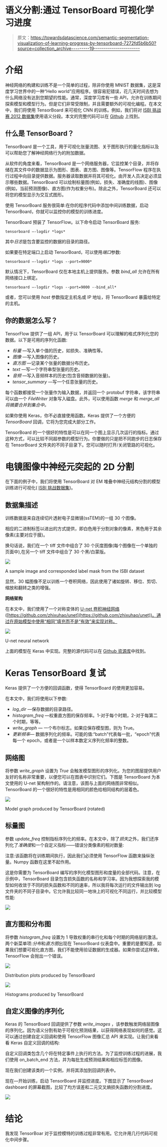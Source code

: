 # 语义分割:通过 TensorBoard 可视化学习进度

> 原文：<https://towardsdatascience.com/semantic-segmentation-visualization-of-learning-progress-by-tensorboard-7272fd5b6b50?source=collection_archive---------19----------------------->

# 介绍

神经网络的构建和训练不是一个简单的过程，除非你使用 MNIST 数据集，这是深度学习世界中的一种“Hello world”应用程序。很容易犯错误，花几天时间去想为什么网络没有达到您期望的性能。通常，深度学习库有一些 API，允许在训练期间探索模型和模型行为。但是它们非常受限制，并且需要额外的可视化编程。在本文中，我们将使用 TensorBoard 来可视化 CNN 的训练。例如，我们将对 [ISBI 挑战赛 2012 数据集](http://brainiac2.mit.edu/isbi_challenge/home)使用语义分段。本文的完整代码可以在 [Github](https://github.com/Booritas/semantic-segmentation) 上找到。

## 什么是 TensorBoard？

TensorBoard 是一个工具，用于可视化张量流图、关于图形执行的量化指标以及可以帮助您了解神经网络行为的附加数据。

从软件的角度来看，TensorBoard 是一个网络服务器，它监控某个目录，并将存储在其文件中的数据显示为图形、图表、直方图、图像等。TensorFlow 程序在执行过程中向目录提供数据。服务器读取数据并将其可视化。由开发人员决定必须显示哪些数据。TensorBoard 可以绘制标量图(例如，损失、准确度的线图)、图像(例如，当前预测图像)、直方图(作为权重分布)。除此之外，TensorBoard 还可以将您的模型显示为交互式图形。

使用 TensorBoard 服务很简单:在你的程序代码中添加中间训练数据，启动 TensorBoard，你就可以监控你的模型的训练进度。

TensorBoard 预装了 TensorFlow。以下命令启动 TensorBoard 服务:

```
tensorboard —-logdir *logs*
```

其中*日志*是包含要监控的数据的目录的路径。

如果要在特定端口上启动 TensorBoard，可以使用*端口*参数:

```
tensorboard —-logdir *logs --port=9000*
```

默认情况下，TensorBoard 仅在本地主机上提供服务。参数 *bind_all* 允许在所有网络接口上绑定。

```
tensorboard —-logdir *logs --port=9000 --bind_all*
```

或者，您可以使用 *host* 参数指定主机名或 IP 地址，将 TensorBoard 暴露给特定的主机。

## 你的数据怎么写？

TensorFlow 提供了一组 API，用于以 TensorBoard 可以理解的格式序列化您的数据。以下是可用的序列化函数:

*   *标量* —写入单个值的历史，如损失、准确性等。
*   *图像* —写入图像的历史。
*   *直方图* —记录某个张量的数据分布历史。
*   *text* —写一个字符串型张量的历史。
*   *音频* —写入音频样本的历史(包含音频数据的张量)。
*   *tensor_summary* —写一个任意张量的历史。

每个函数都接受一个张量作为输入数据，并返回一个 protobuf 字符串，该字符串可以由一个 *FileWriter* 对象写入磁盘。此外，可以使用函数 *merge* 和 *merge_all 将摘要合并到集合中。*

如果你使用 Keras，你不必直接使用函数。Keras 提供了一个方便的 *TensorBoard* 回调，它将为您完成大部分工作。

TensorBoard 的一个很好的特性是可以在同一个图上显示几次运行的指标。通过这种方式，可以比较不同超参数的模型行为。你要做的只是把不同跑步的日志保存在 TensorBoard 文件夹的不同子目录下。您可以随时打开/关闭管路的可视化。

# 电镜图像中神经元突起的 2D 分割

在下面的例子中，我们将使用 TensorBoard 对 EM 堆叠中神经元结构分割的模型训练进行可视化( [ISBI 挑战数据集](http://brainiac2.mit.edu/isbi_challenge/))。

## 数据集描述

训练数据是来自连续切片透射电子显微镜(ssTEM)的一组 30 个图像。

相应的二进制标签以进出的方式提供，即白色用于分割对象的像素，黑色用于其余像素(主要对应于膜)。

换句话说，我们在一个 tiff 文件中组合了 30 个灰度图像(每个图像在一个单独的页面中),在另一个 tiff 文件中组合了 30 个黑/白蒙版。

![](img/089ed130c8e8f43c2f443c089582ed40.png)

A sample image and corresponded label mask from the ISBI dataset

显然，30 幅图像不足以训练一个卷积网络，因此使用了诸如旋转、移位、剪切、缩放和翻转之类的增强。

**网络架构**

在本文中，我们使用了一个对称变体的 [U-net 卷积神经网络](https://arxiv.org/pdf/1505.04597.pdf)([https://github.com/zhixuhao/unet](https://github.com/zhixuhao/unet))。通过在原始模型中使用“相同”填充而不是“有效”来实现对称。

![](img/594ca131e00a1db725d24802909fc902.png)

U-net neural network

上面的模型在 Keras 中实现。完整的源代码可以在 [Github 资源库](https://github.com/Booritas/semantic-segmentation)中找到。

# Keras TensorBoard 复试

Keras 提供了一个方便的回调函数，使得 TensorBoard 的使用更加容易。

在本文中，我们将使用以下参数:

*   *log_dir* —保存数据的目录路径。
*   *histogram_freq* —权重直方图的保存频率。1-对于每个时期，2-对于每第二个时期，等等。
*   *write_graph —* 一个布尔标志。如果应保存模型图，则为 True。
*   *更新频率—* 数据序列化的频率。可能的值:“batch”代表每一批，“epoch”代表每一个 epoch，或者是一个以样本数定义序列化频率的整数。

## 网络图

将参数 *write_graph* 设置为 *True* 会触发模型图形的序列化。为您的图层提供用户友好的名称非常重要，以便您可以在图表中识别它们。下图是 TensorBoard 为本文使用的 U-net 架构制作的。请注意，该图与上面的网络图非常相似。TensorBoard 的一个很好的特性是用相同的颜色给相同结构的层着色。

![](img/f17a06fc44b8b46cf84e99a0dc7606ce.png)

Model graph produced by TensorBoard (rotated)

## 标量图

参数 *update_freq* 控制指标序列化的频率。在本文中，除了*损失*之外，我们还序列化了*准确度*和一个自定义指标——错误分类像素的相对数量:

注意:该函数将在训练期间执行，因此我们必须使用 TensorFlow 函数来操纵张量。Numpy 函数在这里不起作用。

这是你需要为 TensorBoard 编写的序列化模型图形和度量的全部代码。注意，在示例中，TensorBoard 目录包含损失函数的名称和学习率。因为我想探索我的模型如何收敛于不同的损失函数和不同的速率，所以我将每次运行的文件输出到 log 文件夹的不同子目录中。它允许我比较同一地块上的可视化不同运行，并比较模型性能:

![](img/dae66e19a3b7919d4a4426efd88494ac.png)

## 直方图和分布图

将参数 *histogram_freq* 设置为 1 导致权重的串行化和每个时期的网络层的激活。两个新菜单项:*分布*和*直方图*出现在 TensorBoard 仪表盘中。重要的是要知道，如果我们想要可视化直方图，我们不能使用验证数据的生成器。如果你尝试这样做，TensorFlow 会抛出一个错误。

![](img/7ec266cd1815d76bfd8338c7383f7b8c.png)

Distribution plots produced by TensorBoard

![](img/99fda0ba525c5b51fd9ad004300dd9cb.png)

Histograms produced by TensorBoard

## 自定义图像的序列化

Keras 的 TensorBoard 回调提供了参数 *write_images* ，该参数触发网络层图像的序列化。因为语义分割有助于可视化预测结果，以获得网络表现如何的感觉。这可以通过创建自定义回调和使用 TensorFlow 图像汇总 API 来实现。让我们来看看 Keras 自定义回调的结构:

自定义回调类包含几个将在特定事件上执行的方法。为了监控训练过程的进展，我们使用 on_batch_end 方法，并为每批生成预测结果和相应标签的图像。

现在我们创建该类的一个实例，并将其添加到回调列表中。

现在—开始训练，启动 TensorBoard 并监控进度。下图显示了 TensorBoard dashboard 的屏幕截图，比较了均方误差和二元交叉熵损失函数的分割进度。

![](img/06e1be140494a1f8241e72c889b15e92.png)

# 结论

我发现 TensorBoar 对于监控模特的训练过程非常有用。它允许用几行代码可视化中间步骤。